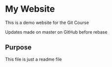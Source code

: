# My Website

This is a demo website for the Git Course

Updates made on master on GitHub before rebase

## Purpose

This file is just a readme file
